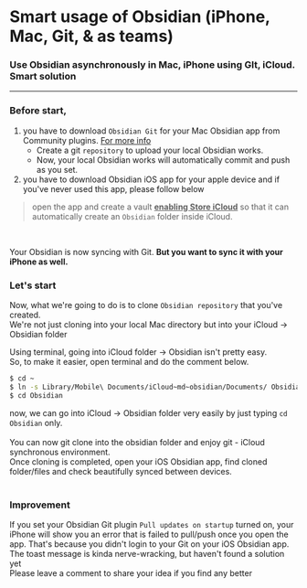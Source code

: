 # Smart usage of Obsidian (iPhone, Mac, Git, & as teams)
### Use Obsidian asynchronously in Mac, iPhone using GIt, iCloud. Smart solution
---
### Before start, 

1. you have to download `Obsidian Git` for your Mac Obsidian app from Community plugins. [For more info](https://github.com/denolehov/obsidian-git)
   - Create a git `repository` to upload your local Obsidian works.
   - Now, your local Obsidian works will automatically commit and push as you set.
2. you have to download Obsidian iOS app for your apple device and if you've never used this app, please follow below

>open the app and create a vault **<u>enabling Store iCloud</u>** so that it can automatically create an `Obsidian` folder inside iCloud.


<br>

Your Obsidian is now syncing with Git. __But you want to sync it with your iPhone as well.__

### Let's start

Now, what we're going to do is to clone `Obsidian repository` that you've created. <br>
We're not just cloning into your local Mac directory but into your iCloud -> Obsidian folder

Using terminal, going into iCloud folder -> Obsidian isn't pretty easy. <br>
So, to make it easier, open terminal and do the comment below.

````bash
$ cd ~
$ ln -s Library/Mobile\ Documents/iCloud~md~obsidian/Documents/ Obsidian
$ cd Obsidian
````

now, we can go into iCloud -> Obsidian folder very easily by just typing `cd Obsidian` only. <br> <br> 
You can now git clone into the obsidian folder and enjoy git - iCloud synchronous environment. <br> 
Once cloning is completed, open your iOS Obsidian app, find cloned folder/files and check beautifully synced between devices. <br> <br>


### Improvement

If you set your Obsidian Git plugin `Pull updates on startup` turned on, your iPhone will show you an error that is failed to pull/push once you open the app. That's because you didn't login to your Git on your iOS Obsidian app. <br>
The toast message is kinda nerve-wracking, but haven't found a solution yet <br>
Please leave a comment to share your idea if you find any better





